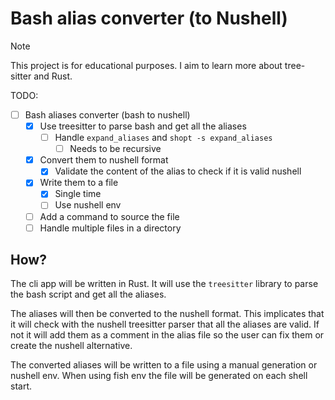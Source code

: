 # Bash alias converter (to Nushell)

> [!NOTE]  
> This project is for educational purposes. I aim to learn more about tree-sitter and Rust.

TODO:

- [ ] Bash aliases converter (bash to nushell)
  - [x] Use treesitter to parse bash and get all the aliases
    - [ ] Handle `expand_aliases` and `shopt -s expand_aliases`
      - [ ] Needs to be recursive
  - [x] Convert them to nushell format
    - [x] Validate the content of the alias to check if it is valid nushell
  - [x] Write them to a file
    - [x] Single time
    - [ ] Use nushell env
  - [ ] Add a command to source the file
  - [ ] Handle multiple files in a directory

## How?

The cli app will be written in Rust. It will use the `treesitter` library to
parse the bash script and get all the aliases.

The aliases will then be converted to the nushell format. This implicates that it
will check with the nushell treesitter parser that all the aliases are valid.
If not it will add them as a comment in the alias file so the user can fix them
or create the nushell alternative.

The converted aliases will be written to a file using a manual generation or
nushell env. When using fish env the file will be generated on each shell start.
